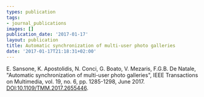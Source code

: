 ```yaml
---
types: publication
tags:
- journal_publications
images: []
publication_date: '2017-01-17'
layout: publication
title: Automatic synchronization of multi-user photo galleries
date: '2017-01-17T21:18:31+02:00'
---
```

<p>E. Sansone, K. Apostolidis, N. Conci, G. Boato, V. Mezaris, F.G.B. De Natale, "Automatic synchronization of multi-user photo galleries", <span lang="EN-US">IEEE Transactions on Multimedia, vol. 19, no. 6, pp. 1285-1298, June 2017. </span><a href="http://ieeexplore.ieee.org/stamp/stamp.jsp?tp=&amp;arnumber=7822999&amp;isnumber=4456689" target="blank">DOI:10.1109/TMM.2017.2655446</a>.</p>
